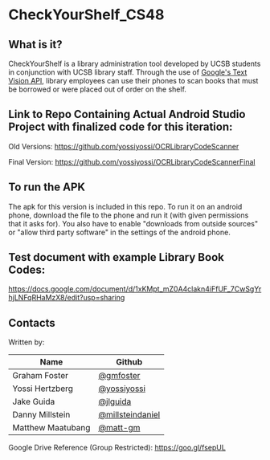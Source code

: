 # CheckYourShelf_CS48


## What is it?
CheckYourShelf is a library administration tool developed by UCSB students in conjunction with UCSB library staff. Through the use of [Google's Text Vision API](https://developers.google.com/vision/text-overview), library employees can use their phones to scan books that must be borrowed or were placed out of order on the shelf.

## Link to Repo Containing Actual Android Studio Project with finalized code for this iteration:
Old Versions:
https://github.com/yossiyossi/OCRLibraryCodeScanner

Final Version:
https://github.com/yossiyossi/OCRLibraryCodeScannerFinal

## To run the APK
The apk for this version is included in this repo. To run it on an android phone, download the file to the phone and run it (with given permissions that it asks for).
You also have to enable "downloads from outside sources" or "allow third party software" in the settings of the android phone.

## Test document with example Library Book Codes:
https://docs.google.com/document/d/1xKMpt_mZ0A4clakn4iFfUF_7CwSgYrhjLNFqRHaMzX8/edit?usp=sharing

## Contacts
Written by:  

Name                | Github   
-------------       | -------------    
Graham Foster       | [@gmfoster](https://github.com/gmfoster)             
Yossi Hertzberg     | [@yossiyossi](https://github.com/yossiyossi)             
Jake Guida          | [@jlguida](https://github.com/jlguida)           
Danny Millstein     | [@millsteindaniel](https://github.com/millsteindaniel)   
Matthew Maatubang   | [@matt-gm](https://github.com/matt-gm) 

Google Drive Reference (Group Restricted): https://goo.gl/fsepUL
